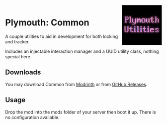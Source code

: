 <img width="128" src="src/main/resources/pack.png" alt="Plymouth Common" align="right"/>
<div align="left">

# Plymouth: Common

A couple utilities to aid in development for both locking and tracker.

Includes an injectable interaction manager and a UUID utility class, nothing special here.

## Downloads

You may download Common from [Modrinth](https://modrinth.com/mod/plymouth-common) or
from [GitHub Releases](https://github.com/Modflower/plymouth-fabric/releases).

## Usage

Drop the mod into the mods folder of your server then boot it up. There is no configuration available.

</div>